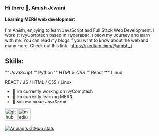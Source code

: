 ### Hi there 👋, Amish Jewani
#### Learning MERN web development 

I'm Amish, enjoying to learn JavaScript and Full Stack Web Development. I work at IvyComptech based in Hyderabad.
Follow my Journey and learn with me. You can read my blogs if you want to know about the web and many more.
Check out this link.. https://medium.com/@amish_j

## Skills: 
"*"  JavaScript
"*"  Python
"*"  HTML & CSS
"*"  React
"*"  Linux



REACT / JS / HTML / CSS / Linux 


- 🔭 I’m currently working on IvyComptech 
- 🌱 I’m currently learning MERN 
- 💬 Ask me about JavaScript  


[<img src='https://cdn.jsdelivr.net/npm/simple-icons@3.0.1/icons/github.svg' alt='github' height='40'>](https://github.com/https://github.com/amish-j)  [<img src='https://cdn.jsdelivr.net/npm/simple-icons@3.0.1/icons/medium.svg' alt='medium' height='40'>](https://medium.com/@amish_j)  



[![Anurag's GitHub stats](https://github-readme-stats.vercel.app/api?username=amish-j)](https://github.com/anuraghazra/github-readme-stats)
